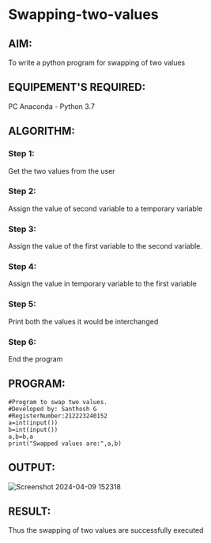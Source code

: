 # Swapping-two-values
## AIM:
To write a python program for swapping of two values
## EQUIPEMENT'S REQUIRED: 
PC
Anaconda - Python 3.7
## ALGORITHM: 
### Step 1:
Get the two values from the user
### Step 2: 
Assign the value of second variable to a temporary variable 
### Step 3: 
Assign the value of the first variable to the second variable.
### Step 4:  
Assign the value in temporary variable to the first variable
### Step 5: 
Print both the values it would be interchanged
### Step 6: 

End the program

## PROGRAM:
```
#Program to swap two values.
#Developed by: Santhosh G
#RegisterNumber:212223240152
a=int(input())
b=int(input())
a,b=b,a
print("Swapped values are:",a,b)

```
## OUTPUT:
![Screenshot 2024-04-09 152318](https://github.com/GSanthosh007/Swapping-two-values/assets/147527586/069a3938-c252-402e-962c-bd7c27957b18)

## RESULT:
Thus the swapping of two values are successfully executed



